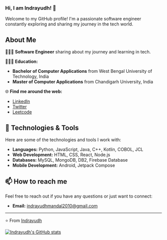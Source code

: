 ### Hi, I am Indrayudh! 👋

Welcome to my GitHub profile! I'm a passionate software engineer constantly exploring and sharing my journey in the tech world.

## About Me

🧑🏻‍💻 **Software Engineer** sharing about my journey and learning in tech.

👨🏻‍🎓 **Education:**
- **Bachelor of Computer Applications** from West Bengal University of Technology, India
- **Master of Computer Applications** from Chandigarh University, India

🌐 **Find me around the web:**
- [LinkedIn](https://www.linkedin.com/in/iamindrayudh) 
- [Twitter](https://x.com/iamindrayudh)
- [Leetcode](https://leetcode.com/u/indrayudhmandal2010/)

## 🔧 Technologies & Tools

Here are some of the technologies and tools I work with:

- **Languages:** Python, JavaScript, Java, C++, Kotlin, COBOL, JCL
- **Web Development:** HTML, CSS, React, Node.js
- **Databases:** MySQL, MongoDB, DB2, Firebase Database
- **Mobile Development:** Android, Jetpack Compose

## 📫 How to reach me

Feel free to reach out if you have any questions or just want to connect:

- **Email:** indrayudhmandal2010@gmail.com

---

⭐️ From [Indrayudh](https://github.com/iamindrayudh)


[![Indrayudh's GitHub stats](https://github-readme-stats.vercel.app/api?username=iamindrayudh)](https://github.com/iamindrayudh/github-readme-stats)
